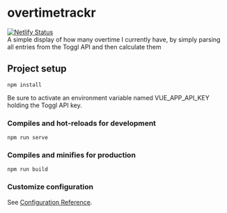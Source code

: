 # overtimetrackr
[![Netlify Status](https://api.netlify.com/api/v1/badges/759e77af-c4e2-4413-b588-7a2b7d0ed4a3/deploy-status)](https://app.netlify.com/sites/overtimetrackr/deploys)<br>
A simple display of how many overtime I currently have, by simply parsing all entries from the Toggl API and then calculate them

## Project setup
```
npm install
```

Be sure to activate an environment variable named VUE_APP_API_KEY holding the Toggl API key.

### Compiles and hot-reloads for development
```
npm run serve
```

### Compiles and minifies for production
```
npm run build
```

### Customize configuration
See [Configuration Reference](https://cli.vuejs.org/config/).
